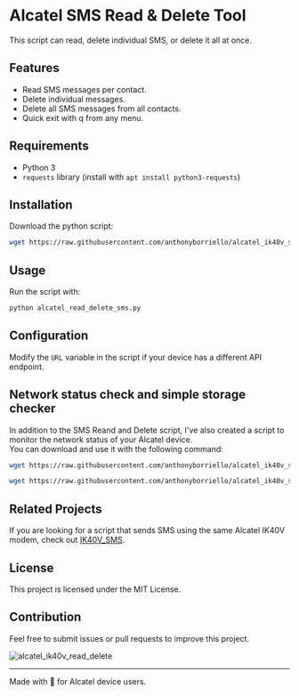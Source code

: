 # Alcatel SMS Read & Delete Tool
This script can read, delete individual SMS, or delete it all at once.

## Features
- Read SMS messages per contact.
- Delete individual messages.
- Delete all SMS messages from all contacts.
- Quick exit with q from any menu.

## Requirements
- Python 3
- `requests` library (install with `apt install python3-requests`)

## Installation
Download the python script:
```sh
wget https://raw.githubusercontent.com/anthonyborriello/alcatel_ik40v_script/main/alcatel_read_delete_sms.py
```

## Usage
Run the script with:
```sh
python alcatel_read_delete_sms.py
```

## Configuration
Modify the `URL` variable in the script if your device has a different API endpoint.

## Network status check and simple storage checker
In addition to the SMS Reand and Delete script, I've also created a script to monitor the network status of your Alcatel device.  
You can download and use it with the following command:
```sh
wget https://raw.githubusercontent.com/anthonyborriello/alcatel_ik40v_script/main/alcatel_network_check.py
```
```sh
wget https://raw.githubusercontent.com/anthonyborriello/alcatel_ik40v_script/main/alcatel_sms_checker.py
```

## Related Projects
If you are looking for a script that sends SMS using the same Alcatel IK40V modem, check out [IK40V_SMS](https://github.com/rmappleby/IK40V_SMS).

## License
This project is licensed under the MIT License.

## Contribution
Feel free to submit issues or pull requests to improve this project.

![alcatel_ik40v_read_delete](https://github.com/user-attachments/assets/4480953c-98f9-4ab0-ac68-20acdb83591e)

---

Made with 💪 for Alcatel device users.
